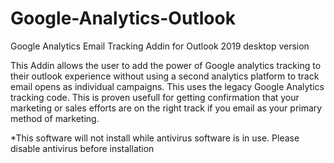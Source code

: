 # Google-Analytics-Outlook
Google Analytics Email Tracking Addin for Outlook 2019 desktop version

This Addin allows the user to add the power of Google analytics tracking to their outlook experience without using a second analytics platform to track email opens as individual campaigns. This uses the legacy Google Analytics tracking code. This is proven usefull for getting confirmation that your marketing or sales efforts are on the right track if you email as your primary method of marketing.

*This software will not install while antivirus software is in use. Please disable antivirus before installation
